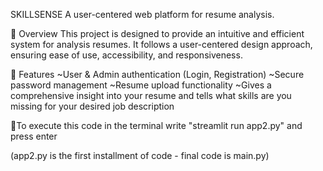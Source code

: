 SKILLSENSE
A user-centered web platform for resume analysis.

🚀 Overview
This project is designed to provide an intuitive and efficient system for analysis resumes. It follows a user-centered design approach, ensuring ease of use, accessibility, and responsiveness.

🎯 Features
~User & Admin authentication (Login, Registration)
~Secure password management
~Resume upload functionality
~Gives a comprehensive insight into your resume and tells what skills are you missing for your desired job description

🌟To execute this code in the terminal write "streamlit run app2.py" and press enter

(app2.py is the first installment of code - final code is main.py)
